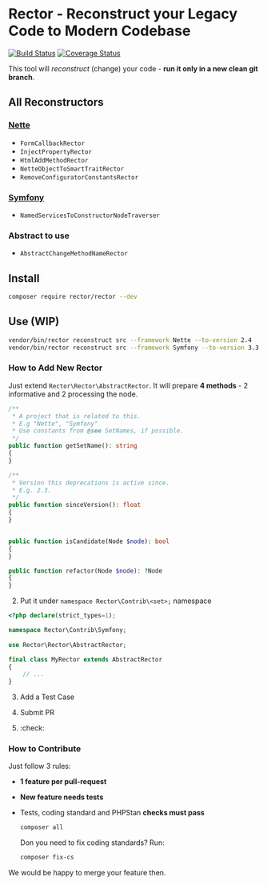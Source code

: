 # Rector - Reconstruct your Legacy Code to Modern Codebase 

[![Build Status](https://img.shields.io/travis/TomasVotruba/Rector/master.svg?style=flat-square)](https://travis-ci.org/TomasVotruba/Rector)
[![Coverage Status](https://img.shields.io/coveralls/TomasVotruba/Rector/master.svg?style=flat-square)](https://coveralls.io/github/TomasVotruba/Rector?branch=master)

This tool will *reconstruct* (change) your code - **run it only in a new clean git branch**.


## All Reconstructors

### [Nette](https://github.com/nette/)

- `FormCallbackRector`
- `InjectPropertyRector`
- `HtmlAddMethodRector`
- `NetteObjectToSmartTraitRector`
- `RemoveConfiguratorConstantsRector`

### [Symfony](https://github.com/symfony/)

- `NamedServicesToConstructorNodeTraverser`

### Abstract to use

- `AbstractChangeMethodNameRector`


## Install

```bash
composer require rector/rector --dev
```

## Use (WIP)

```bash
vendor/bin/rector reconstruct src --framework Nette --to-version 2.4
vendor/bin/rector reconstruct src --framework Symfony --to-version 3.3
```


### How to Add New Rector

Just extend `Rector\Rector\AbstractRector`.
It will prepare **4 methods** - 2 informative and 2 processing the node.

```php
/**
 * A project that is related to this.
 * E.g "Nette", "Symfony"
 * Use constants from @see SetNames, if possible.
 */
public function getSetName(): string
{
}

/**
 * Version this deprecations is active since.
 * E.g. 2.3.
 */
public function sinceVersion(): float
{
}


public function isCandidate(Node $node): bool
{
}

public function refactor(Node $node): ?Node
{
}
```

2. Put it under `namespace Rector\Contrib\<set>;` namespace

```php
<?php declare(strict_types=1);

namespace Rector\Contrib\Symfony;
    
use Rector\Rector\AbstractRector;

final class MyRector extends AbstractRector
{
    // ...
}
```

3. Add a Test Case

4. Submit PR
 
5. :check: 



### How to Contribute

Just follow 3 rules:

- **1 feature per pull-request**
- **New feature needs tests**
- Tests, coding standard and PHPStan **checks must pass**

    ```bash
    composer all
    ```

    Don you need to fix coding standards? Run:

    ```bash
    composer fix-cs
    ```

We would be happy to merge your feature then.
